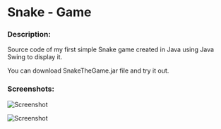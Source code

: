 # Snake - Game

### Description:

Source code of my first simple Snake game created in Java using Java Swing to display it.

You can download SnakeTheGame.jar file and try it out.

### Screenshots:

![Screenshot](https://github.com/jserweta/Obiektowe/blob/master/Snake-Game-Projekt/1.png)

![Screenshot](https://github.com/jserweta/Obiektowe/blob/master/Snake-Game-Projekt/2.png)